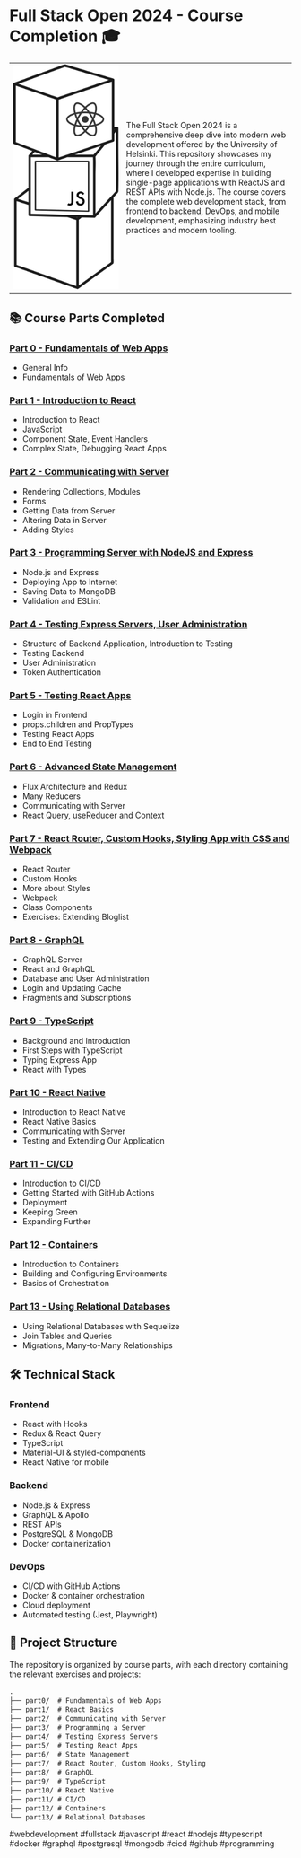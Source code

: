 # Full Stack Open 2024 - Course Completion 🎓

<table>
<tr>
<td width="40%">
<img src="./course.svg" alt="Full Stack Open Banner" width="100%" />
</td>
<td>
The Full Stack Open 2024 is a comprehensive deep dive into modern web development offered by the University of Helsinki. This repository showcases my journey through the entire curriculum, where I developed expertise in building single-page applications with ReactJS and REST APIs with Node.js. The course covers the complete web development stack, from frontend to backend, DevOps, and mobile development, emphasizing industry best practices and modern tooling.
</td>
</tr>
</table>

## 📚 Course Parts Completed

### [Part 0 - Fundamentals of Web Apps](https://fullstackopen.com/en/part0)
- General Info
- Fundamentals of Web Apps

### [Part 1 - Introduction to React](https://fullstackopen.com/en/part1)
- Introduction to React
- JavaScript
- Component State, Event Handlers
- Complex State, Debugging React Apps

### [Part 2 - Communicating with Server](https://fullstackopen.com/en/part2)
- Rendering Collections, Modules
- Forms
- Getting Data from Server
- Altering Data in Server
- Adding Styles

### [Part 3 - Programming Server with NodeJS and Express](https://fullstackopen.com/en/part3)
- Node.js and Express
- Deploying App to Internet
- Saving Data to MongoDB
- Validation and ESLint

### [Part 4 - Testing Express Servers, User Administration](https://fullstackopen.com/en/part4)
- Structure of Backend Application, Introduction to Testing
- Testing Backend
- User Administration
- Token Authentication

### [Part 5 - Testing React Apps](https://fullstackopen.com/en/part5)
- Login in Frontend
- props.children and PropTypes
- Testing React Apps
- End to End Testing

### [Part 6 - Advanced State Management](https://fullstackopen.com/en/part6)
- Flux Architecture and Redux
- Many Reducers
- Communicating with Server
- React Query, useReducer and Context

### [Part 7 - React Router, Custom Hooks, Styling App with CSS and Webpack](https://fullstackopen.com/en/part7)
- React Router
- Custom Hooks
- More about Styles
- Webpack
- Class Components
- Exercises: Extending Bloglist

### [Part 8 - GraphQL](https://fullstackopen.com/en/part8)
- GraphQL Server
- React and GraphQL
- Database and User Administration
- Login and Updating Cache
- Fragments and Subscriptions

### [Part 9 - TypeScript](https://fullstackopen.com/en/part9)
- Background and Introduction
- First Steps with TypeScript
- Typing Express App
- React with Types

### [Part 10 - React Native](https://fullstackopen.com/en/part10)
- Introduction to React Native
- React Native Basics
- Communicating with Server
- Testing and Extending Our Application

### [Part 11 - CI/CD](https://fullstackopen.com/en/part11)
- Introduction to CI/CD
- Getting Started with GitHub Actions
- Deployment
- Keeping Green
- Expanding Further

### [Part 12 - Containers](https://fullstackopen.com/en/part12)
- Introduction to Containers
- Building and Configuring Environments
- Basics of Orchestration

### [Part 13 - Using Relational Databases](https://fullstackopen.com/en/part13)
- Using Relational Databases with Sequelize
- Join Tables and Queries
- Migrations, Many-to-Many Relationships

## 🛠️ Technical Stack

### Frontend
- React with Hooks
- Redux & React Query
- TypeScript
- Material-UI & styled-components
- React Native for mobile

### Backend
- Node.js & Express
- GraphQL & Apollo
- REST APIs
- PostgreSQL & MongoDB
- Docker containerization

### DevOps
- CI/CD with GitHub Actions
- Docker & container orchestration
- Cloud deployment
- Automated testing (Jest, Playwright)

## 🔗 Project Structure

The repository is organized by course parts, with each directory containing the relevant exercises and projects:

```
.
├── part0/  # Fundamentals of Web Apps
├── part1/  # React Basics
├── part2/  # Communicating with Server
├── part3/  # Programming a Server
├── part4/  # Testing Express Servers
├── part5/  # Testing React Apps
├── part6/  # State Management
├── part7/  # React Router, Custom Hooks, Styling
├── part8/  # GraphQL
├── part9/  # TypeScript
├── part10/ # React Native
├── part11/ # CI/CD
├── part12/ # Containers
└── part13/ # Relational Databases
```

#webdevelopment #fullstack #javascript #react #nodejs #typescript #docker #graphql #postgresql #mongodb #cicd #github #programming
